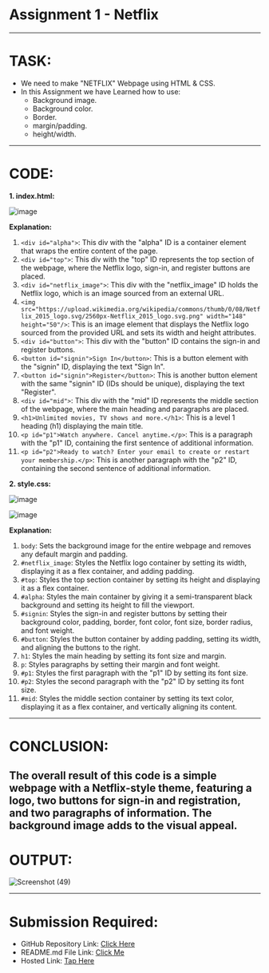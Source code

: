 # Assignment 1 - Netflix
---
# TASK:
- We need to make "NETFLIX" Webpage using HTML & CSS.
- In this Assignment we have Learned how to use:
  - Background image.
  - Background color.
  - Border.
  - margin/padding.
  - height/width.
---
# CODE:
**1. index.html:**

![image](https://github.com/Abhishek-Sharma-007/Geekster_Assignments/assets/84591804/25d759a7-75a2-4805-b682-daaddfbe0cf7)

**Explanation:**
1. `<div id="alpha">`: This div with the "alpha" ID is a container element that wraps the entire content of the page.
2. `<div id="top">`: This div with the "top" ID represents the top section of the webpage, where the Netflix logo, sign-in, and register buttons are placed.
3. `<div id="netflix_image">`: This div with the "netflix_image" ID holds the Netflix logo, which is an image sourced from an external URL.
4. `<img src="https://upload.wikimedia.org/wikipedia/commons/thumb/0/08/Netflix_2015_logo.svg/2560px-Netflix_2015_logo.svg.png" width="148" height="50"/>`: This is an image element that displays the Netflix logo sourced from the provided URL and sets its width and height attributes.
5. `<div id="button">`: This div with the "button" ID contains the sign-in and register buttons.
6. `<button id="signin">Sign In</button>`: This is a button element with the "signin" ID, displaying the text "Sign In".
7. `<button id="signin">Register</button>`: This is another button element with the same "signin" ID (IDs should be unique), displaying the text "Register".
8. `<div id="mid">`: This div with the "mid" ID represents the middle section of the webpage, where the main heading and paragraphs are placed.
9. `<h1>Unlimited movies, TV shows and more.</h1>`: This is a level 1 heading (h1) displaying the main title.
10. `<p id="p1">Watch anywhere. Cancel anytime.</p>`: This is a paragraph with the "p1" ID, containing the first sentence of additional information.
11. `<p id="p2">Ready to watch? Enter your email to create or restart your membership.</p>`: This is another paragraph with the "p2" ID, containing the second sentence of additional information.

**2. style.css:**

![image](https://github.com/Abhishek-Sharma-007/Geekster_Assignments/assets/84591804/64ab4631-44ef-47dd-a300-d4ceebfbcbe2)

![image](https://github.com/Abhishek-Sharma-007/Geekster_Assignments/assets/84591804/ffb44b64-07ba-4cde-b3bc-9b6d08e90a39)

**Explanation:**
1. `body`: Sets the background image for the entire webpage and removes any default margin and padding.
2. `#netflix_image`: Styles the Netflix logo container by setting its width, displaying it as a flex container, and adding padding.
3. `#top`: Styles the top section container by setting its height and displaying it as a flex container.
4. `#alpha`: Styles the main container by giving it a semi-transparent black background and setting its height to fill the viewport.
5. `#signin`: Styles the sign-in and register buttons by setting their background color, padding, border, font color, font size, border radius, and font weight.
6. `#button`: Styles the button container by adding padding, setting its width, and aligning the buttons to the right.
7. `h1`: Styles the main heading by setting its font size and margin.
8. `p`: Styles paragraphs by setting their margin and font weight.
9. `#p1`: Styles the first paragraph with the "p1" ID by setting its font size.
10. `#p2`: Styles the second paragraph with the "p2" ID by setting its font size.
11. `#mid`: Styles the middle section container by setting its text color, displaying it as a flex container, and vertically aligning its content.

---
# CONCLUSION:
**The overall result of this code is a simple webpage with a Netflix-style theme, featuring a logo, two buttons for sign-in and registration, and two paragraphs of information. The background image adds to the visual appeal.**
---
# OUTPUT:

![Screenshot (49)](https://github.com/Abhishek-Sharma-007/Geekster_Assignments/assets/84591804/5a96fd50-53d9-48be-a477-e0680173cebf)

---
# Submission Required:
- GitHub Repository Link: [Click Here](https://github.com/Abhishek-Sharma-007/Geekster_Assignments/tree/master/24_Assignment_1-Netflix)
- README.md File Link: [Click Me](https://github.com/Abhishek-Sharma-007/Geekster_Assignments/blob/master/24_Assignment_1-Netflix/README.md)
- Hosted Link: [Tap Here](https://abhishek-sharma-007.github.io/Geekster_Assignments/24_Assignment_1-Netflix/index.html)
